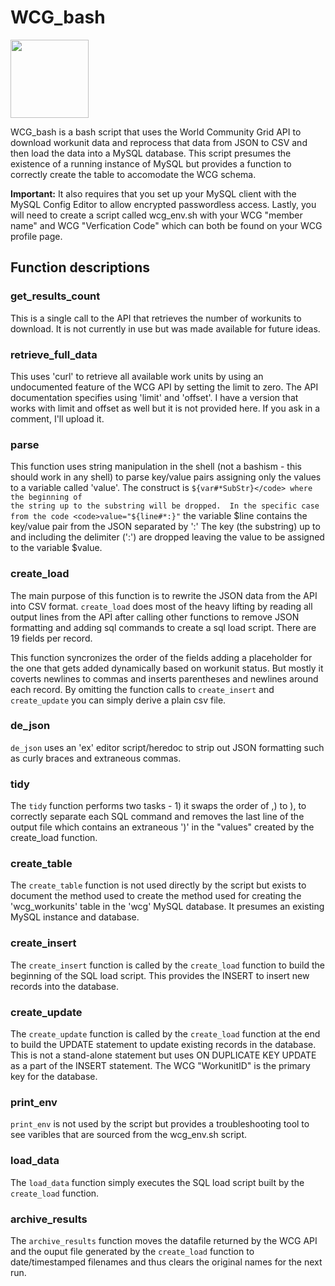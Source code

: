 <h1>WCG_bash</h1> <img src="https://pbs.twimg.com/profile_images/448919987281866752/T4oA5jtc_400x400.png" width="125px" height="125px">

WCG_bash is a bash script that uses the World Community Grid API to download workunit data and reprocess that data from
JSON to CSV and then load the data into a MySQL database. This script presumes the existence of a running instance of MySQL but provides a function to correctly create the table to accomodate the WCG schema. 

<b>Important:</b> It also requires that you set up your MySQL client with the MySQL Config Editor to allow encrypted passwordless access.  Lastly, you will need to create a script called wcg_env.sh with your WCG "member name" and WCG "Verfication Code" which can both be found on your WCG profile page.

<h2>Function descriptions</h2>

<h3>get_results_count</h3>

This is a single call to the API that retrieves the number of workunits to download.  It is not currently in use but was made available for future ideas.

<h3>retrieve_full_data</h3>

This uses 'curl' to retrieve all available work units by using an undocumented feature of the WCG API by setting the limit
to zero.  The API documentation specifies using 'limit' and 'offset'. I have a version that works with limit and offset as well but it is not provided here. If you ask in a comment, I'll upload it.

<h3>parse</h3>

This function uses string manipulation in the shell (not a bashism - this should work in any shell) to parse key/value pairs assigning only the values to a variable called 'value'. The construct is <code>${var#*SubStr}</code> where the beginning of the string up to the substring will be dropped.  In the specific case from the code <code>value="${line#\*:}"</code> the variable $line contains the key/value pair from the JSON separated by ':'  The key (the substring) up to and including the delimiter (':') are dropped leaving the value to be assigned to the variable $value.

<h3>create_load</h3>

The main purpose of this function is to rewrite the JSON data from the API into CSV format. <code>create_load</code> does most of the heavy lifting by reading all output lines from the API after calling other functions to remove JSON formatting and adding sql commands to create a sql load script. There are 19 fields per record.  

This function syncronizes the order of the fields adding a placeholder for the one that gets added dynamically based on workunit status.  But mostly it coverts newlines to commas and inserts parentheses and newlines around each record. By omitting the function calls to <code>create_insert</code> and <code>create_update</code> you can simply derive a plain csv file.

<h3>de_json</h3>

<code>de_json</code> uses an 'ex' editor script/heredoc to strip out JSON formatting such as curly braces and extraneous commas.

<h3>tidy</h3>

The <code>tidy</code> function performs two tasks - 1) it swaps the order of ,) to ), to correctly separate each SQL command and removes the last line of the output file which contains an extraneous ')' in the "values" created by the create_load function.

<h3>create_table</h3>

The <code>create_table</code> function is not used directly by the script but exists to document the method used to create
the method used for creating the 'wcg_workunits' table in the 'wcg' MySQL database. It presumes an existing MySQL instance and
database.

<h3>create_insert</h3>

The <code>create_insert</code> function is called by the <code>create_load</code> function to build the beginning of the SQL load script.  This provides the INSERT to insert new records into the database.

<h3>create_update</h3>

The <code>create_update</code> function is called by the <code>create_load</code> function at the end to build the UPDATE statement to update existing records in the database.  This is not a stand-alone statement but uses ON DUPLICATE KEY UPDATE as a part of the INSERT statement. The WCG "WorkunitID" is the primary key for the database.

<h3>print_env</h3>

<code>print_env</code> is not used by the script but provides a troubleshooting tool to see varibles that are sourced from the wcg_env.sh script.

<h3>load_data</h3>

The <code>load_data</code> function simply executes the SQL load script built by the <code>create_load</code> function.

<h3>archive_results</h3>

The <code>archive_results</code> function moves the datafile returned by the WCG API and the ouput file generated by the <code>create_load</code> function to date/timestamped filenames and thus clears the original names for the next run.






